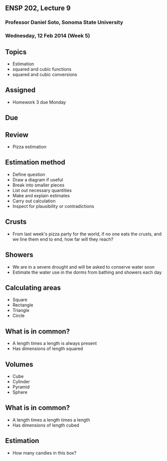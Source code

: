 ## ENSP 202, Lecture 9
### Professor Daniel Soto, Sonoma State University
### Wednesday, 12 Feb 2014 (Week 5)


## Topics
- Estimation
- squared and cubic functions
- squared and cubic conversions

## Assigned
- Homework 3 due Monday

## Due

## Review
- Pizza estimation

## Estimation method
- Define question
- Draw a diagram if useful
- Break into smaller pieces
- List out necessary quantities
- Make and explain estimates
- Carry out calculation
- Inspect for plausibility or contradictions

## Crusts
- From last week's pizza party for the world, if no one eats the crusts,
  and we line them end to end, how far will they reach?

<!--
Define question: What is length of crusts for pizza to feed world

Smaller pieces, list out quantities
number of people: 7 billion
slices per person: 2
slices per pizza: 8
length of crust per pizza: pi * circumference
length of crust per slice:

Make estimates

Carry out calculation

Inspect for plausibility

-->


## Showers
- We are in a severe drought and will be asked to conserve water soon
- Estimate the water use in the dorms from bathing and showers each day

<!--
what is the volume of water used in the dorms for showering
number of students in dorms:
showers per student per day:
time per shower:
water per time:
-->


## Calculating areas
- Square
- Rectangle
- Triangle
- Circle

<!--
formula for each on board
-->

## What is in common?
- A length times a length is always present
- Has dimensions of length squared

## Volumes
- Cube
- Cylinder
- Pyramid
- Sphere

## What is in common?
- A length times a length times a length
- Has dimensions of length cubed


## Estimation
- How many candies in this box?

<!--
break in groups
draw pictures
-->



